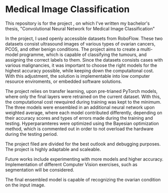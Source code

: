 # Medical Image Classification 

This repository is for the project , on which I've written my bachelor's thesis, "Convolutional Neural Network for Medical Image Classification"

In the project, I used openly accessible datasets from RoboFlow. These two datasets consist ultrasound images of various types of ovarian cancers, PCOS, and other benign conditions.
The project aims to create a multi-model programme, which is capable of classifying the tumours, and assigning the correct labels to them. Since the datasets consists cases with various malignancies, it was important to choose the right models for the highest accuracy possible, while keeping down the computaitonal cost. With this adjustment, the solution is implementable into low computer resource enviroments, or embedded software solutions. 

The project relies on transfer learning, upon pre-trianed PyTorch models, where only the final layers were retrained on the current dataset. With this, the computational cost rewquired during training was kept to the minimum. 
The three models were ensembled in an additional neural network upon weighted average, where each model contributed differently, depending on their accuracy scores and types of errors made during the training and testing. 
Hyperparamteres were optimized using the Bayesian optimization method, which is commented out in order to not overload the hardware during the testing period. 

The project filed are divided for the best outlook and debugging purposes. The project is highly adaptable and scaleable. 

Future works include experimenting with more models and higher accuracy. Implementation of different Computer Vision exercises, such as segmentation will be considered. 

The final ensembled model is capable of recognizing the ovarian condition on the input image. 
